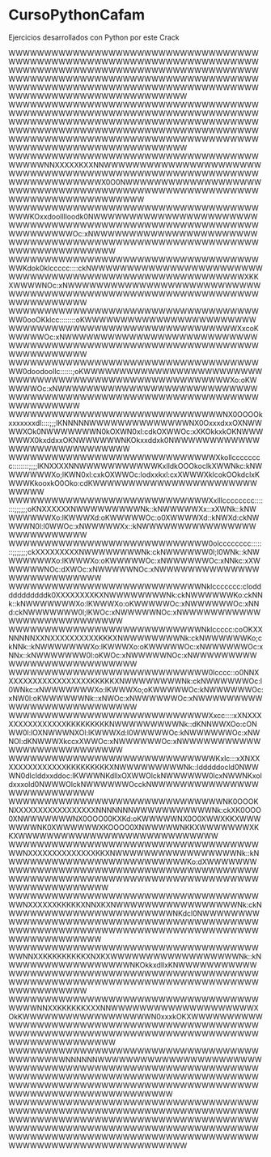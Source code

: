 # CursoPythonCafam
Ejercicios desarrollados con Python por este Crack

WWWWWWWWWWWWWWWWWWWWWWWWWWWWWWWWWWWWWWWWWWWWWWWWWWWWWWWWWWWWWWWWWWWWWWWWWWWWWWWWWWWWWWWWWWWWWWWWWWWWWWWWWWWWWWWWWWWWWWWWWWWWWWWWWWWWWWWWWWWWWWWWWWWWWWWWWWWWWWWWWWWWWWWWWWWWWWWWWWWWWWWWWWWWWWWWWWWWWWWW
WWWWWWWWWWWWWWWWWWWWWWWWWWWWWWWWWWWWWWWWWWWWWWWWWWWWWWWWWWWWWWWWWWWWWWWWWWWWWWWWWWWWWWWWWWWWWWWWWWWWWWWWWWWWWWWWWWWWWWWWWWWWWWWWWWWWWWWWWWWWWWWWWWWWWWWWWWWWWWWWWWWWWWWWWWWWWWWWWWWWWWWWWWWWWWWWWWWWWWWW
WWWWWWWWWWWWWWWWWWWWWWWWWWWWWWWWWWWWWWWWNNXXXXXKXXNNWWWWWWWWWWWWWWWWWWWWWWWWWWWWWWWWWWWWWWWWWWWWWWWWWWWWWWWWWWWWWWWWWWWWWWX0O0NWWWWWWWWWWWWWWWWWWWWWWWWWWWWWWWWWWWWWWWWWWWWWWWWWWWWWWWWWWWWWWWWWWWWWWWWW
WWWWWWWWWWWWWWWWWWWWWWWWWWWWWWWWWWWWWWKOxxdoolllloodk0NWWWWWWWWWWWWWWWWWWWWWWWWWWWWWWWWWWWWWWWWWWWWWWWWWWWWWWWWWWWWWWWWWWWOc:xNWWWWWWWWWWWWWWWWWWWWWWWWWWWWWWWWWWWWWWWWWWWWWWWWWWWWWWWWWWWWWWWWWWWWWWWWW
WWWWWWWWWWWWWWWWWWWWWWWWWWWWWWWWWWWWWKdok0klccccc::::ckNWWWWWWWWWWWWWWWWWWWWWWWWWWWWWWWWWWWWWWWWWWWWWWWWWWWWWWWWWXKKXWWWWNOc:xNWWWWWWWWWWWWWWWWWWWWWWWWWWWWWWWWWWWWWWWWWWWWWWWWWWWWWWWWWWWWWWWWWWWWWWWWW
WWWWWWWWWWWWWWWWWWWWWWWWWWWWWWWWWWWWW0ooOKklcc::::::::oKWWWWWWWWWWWWWWWWWWWWWWWWWWWWWWWWWWWWWWWWWWWWWWWWWWWWWWWWXxcoKWWWWWOc:xNWWWWWWWWWWWWWWWWWWWWWWWWWWWWWWWWWWWWWWWWWWWWWWWWWWWWWWWWWWWWWWWWWWWWWWWWW
WWWWWWWWWWWWWWWWWWWWWWWWWWWWWWWWWWWWW0doodoollc::::::;oKWWWWWWWWWWWWWWWWWWWWWWWWWWWWWWWWWWWWWWWWWWWWWWWWWWWWWWWWXo:oKWWWWWOc:xNWWWWWWWWWWWWWWWWWWWWWWWWWWWWWWWWWWWWWWWWWWWWWWWWWWWWWWWWWWWWWWWWWWWWWWWWW
WWWWWWWWWWWWWWWWWWWWWWWWWWWWWWNX0OOOOkxxxxxxxdl::::;;;lKNNNNNWWWWWWWWWWWWWWNX0OxxxdxxOXNWWWWXOk0NWWWWWWWN0kOXWN0xl:cdkOXWWOc:xXKOkkxkOKNWWWWWWX0kxddxxOKNWWWWWWNKOkxxddxk0NWWWWWWWWWWWWWWWWWWWWWWWWWWWWW
WWWWWWWWWWWWWWWWWWWWWWWWWWWWWXkollcccccccc::::::::;;;;lKNXXXXNNWWWWWWWWWWWKxlldkOOOkoclkXWWNkc:kNWWWWWWWXo;lKWN0xl:cxkOXWWOc:lodxxkxl:cxXWWWXklcokOOkdclxKWWWKkooxkO0Oko:cdKWWWWWWWWWWWWWWWWWWWWWWWWWWWW
WWWWWWWWWWWWWWWWWWWWWWWWWWWWXxlllcccccccc:::::::;;;;;;oKNXXXXXXNWWWWWWWWWNk::kNWWWWWXx::xXWNk::kNWWWWWWWXo:lKWWWXd:oKWWWWWOc:o0XWWWWXd::kNWXd:ckNWWWWN0l:l0WWOc:xNWWWWWXx::kNWWWWWWWWWWWWWWWWWWWWWWWWWWW
WWWWWWWWWWWWWWWWWWWWWWWWWWWW0olcccccccc:::::::;;;;;;;ckXXXXXXXXXNWWWWWWWWNk:ckNWWWWWW0l;l0WNk::kNWWWWWWWXo:lKWWWXo:oKWWWWWOc:xNWWWWWWOc:xNNkc:xXWWWWWWNOc:dXWOc:xNWWWWWNOc:xNWWWWWWWWWWWWWWWWWWWWWWWWWWW
WWWWWWWWWWWWWWWWWWWWWWWWWWWNklccccccc:clodddddddddddk0XXXXXXXXKXNWWWWWWWWNk:ckNWWWWWWKo:ckNNk::kNWWWWWWWXo:lKWWWXo:oKWWWWWOc:xNWWWWWWOc:xNNd:ckNWWWWWWW0l;lKWOc:xNWWWWWNOc:xNWWWWWWWWWWWWWWWWWWWWWWWWWWW
WWWWWWWWWWWWWWWWWWWWWWWWWWWNklccccc:coOKXXNNNNNXXNXXXXXXXXXXKKKXNWWWWWWWWNk:ckNWWWWWWKo;ckNNk::kNWWWWWWWXo:lKWWWXo:oKWWWWWOc:xNWWWWWWOc:xNNx::kNWWWWWWW0l:oKWOc:xNWWWWWNOc:xNWWWWWWWWWWWWWWWWWWWWWWWWWWW
WWWWWWWWWWWWWWWWWWWWWWWWWWWW0lcccc::o0NNXXXXXXXXXXXXXXXXXXKKKKKXNWWWWWWWWNk:ckNWWWWWWOc:l0WNkc:xNWWWWWWWXo:lKWWWXo;oKWWWWWOc:kNWWWWWWOc:xNW0l:oKWWWWWWNk::xNWOc:xNWWWWWWOc:xNWWWWWWWWWWWWWWWWWWWWWWWWWWW
WWWWWWWWWWWWWWWWWWWWWWWWWWWWXxcc::::xXNXXXXXXXXXXXXXXXKKKKKKKKKNWWWWWWWWWNk::dKNNWWXOo:cONWW0l:lOXNWWWNXOl:lKWWWXd:l0WWWWWOc:kNWWWWWWOc:xNWNOl:dKNWWWXkccxXWWOc:xNWWWWWWOc:xNWWWWWWWWWWWWWWWWWWWWWWWWWWW
WWWWWWWWWWWWWWWWWWWWWWWWWWWWWKxlc:::xXNXXXXXXXXXXXXXXKKKKKKKKKXNWWWWWWWWWNk::ldddddocld0NWWWN0dlclddxxddoc:lKWWWNKdllxOXWWOlckNWWWWWW0lcxNWWNKxoldxxxold0NWWWOlckNWWWWWWOcckNWWWWWWWWWWWWWWWWWWWWWWWWWWW
WWWWWWWWWWWWWWWWWWWWWWWWWWWWWWNK0OOOKNXXXXXXXXXXXXXXXXXNNNNNNNWWWWWWWWWWWNk:ckXK0OOO0XNWWWWWWWNX0OOO00KXKd:oKWWWWWNX0O0XWWXKKXWWWWWWWNK0XWWWWWWXKOOOO0XNWWWWWNKKXWWWWWWWXKKXWWWWWWWWWWWWWWWWWWWWWWWWWWWW
WWWWWWWWWWWWWWWWWWWWWWWWWWWWWWWWWWWWWNXXXXXXXXXXXXXXKKXNWWWWWWWWWWWWWWWWWNk::kNWWWWWWWWWWWWWWWWWWWWWWWWWKo:dXWWWWWWWWWWWWWWWWWWWWWWWWWWWWWWWWWWWWWWWWWWWWWWWWWWWWWWWWWWWWWWWWWWWWWWWWWWWWWWWWWWWWWWWWWWW
WWWWWWWWWWWWWWWWWWWWWWWWWWWWWWWWWWWWWNXXXXXXKKKKKXNNXKXNWWWWWWWWWWWWWWWWWNk:ckNWWWWWWWWWWWWWWWWWWWWWWWNKdcl0NWWWWWWWWWWWWWWWWWWWWWWWWWWWWWWWWWWWWWWWWWWWWWWWWWWWWWWWWWWWWWWWWWWWWWWWWWWWWWWWWWWWWWWWWWWW
WWWWWWWWWWWWWWWWWWWWWWWWWWWWWWWWWWWWWNNXXKKKKKKKKKXNXKXWWWWWWWWWWWWWWWWWWNk::kNWWWWWWWWWWWWWWWWWNKOkkxdllxKNWWWWWWWWWWWWWWWWWWWWWWWWWWWWWWWWWWWWWWWWWWWWWWWWWWWWWWWWWWWWWWWWWWWWWWWWWWWWWWWWWWWWWWWWWWWW
WWWWWWWWWWWWWWWWWWWWWWWWWWWWWWWWWWWWWWWNNXXKKKKKKXXXNNWWWWWWWWWWWWWWWWWWWWXOkKWWWWWWWWWWWWWWWWWWN0xxxkOKXWWWWWWWWWWWWWWWWWWWWWWWWWWWWWWWWWWWWWWWWWWWWWWWWWWWWWWWWWWWWWWWWWWWWWWWWWWWWWWWWWWWWWWWWWWWWWWW
WWWWWWWWWWWWWWWWWWWWWWWWWWWWWWWWWWWWWWWWWWWNNNNNNWWWWWWWWWWWWWWWWWWWWWWWWWWWWWWWWWWWWWWWWWWWWWWWWWWWWWWWWWWWWWWWWWWWWWWWWWWWWWWWWWWWWWWWWWWWWWWWWWWWWWWWWWWWWWWWWWWWWWWWWWWWWWWWWWWWWWWWWWWWWWWWWWWWWWWW
WWWWWWWWWWWWWWWWWWWWWWWWWWWWWWWWWWWWWWWWWWWWWWWWWWWWWWWWWWWWWWWWWWWWWWWWWWWWWWWWWWWWWWWWWWWWWWWWWWWWWWWWWWWWWWWWWWWWWWWWWWWWWWWWWWWWWWWWWWWWWWWWWWWWWWWWWWWWWWWWWWWWWWWWWWWWWWWWWWWWWWWWWWWWWWWWWWWWWWWW
